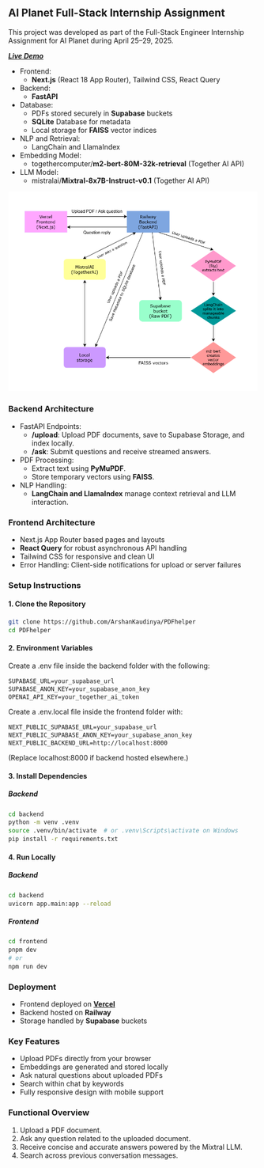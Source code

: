 ## AI Planet Full-Stack Internship Assignment

This project was developed as part of the Full-Stack Engineer Internship Assignment for AI Planet during April 25–29, 2025.

***[Live Demo](https://pd-fhelper.vercel.app/)***


- Frontend:
    - **Next.js** (React 18 App Router), Tailwind CSS, React Query
- Backend: 
    - **FastAPI**
- Database: 
    - PDFs stored securely in **Supabase** buckets
    - **SQLite** Database for metadata
    - Local storage for **FAISS** vector indices
- NLP and Retrieval: 
    - LangChain and LlamaIndex
- Embedding Model: 
    - togethercomputer/**m2-bert-80M-32k-retrieval** (Together AI API)
- LLM Model:
    - mistralai/**Mixtral-8x7B-Instruct-v0.1** (Together AI API)

<img src="./assets/PDFhelperflow.png" alt="Architecture Diagram" width="550"/>


### Backend Architecture
- FastAPI Endpoints:
    - **/upload**: Upload PDF documents, save to Supabase Storage, and index locally.
    - **/ask**: Submit questions and receive streamed answers.
- PDF Processing:
    - Extract text using **PyMuPDF**.
    - Store temporary vectors using **FAISS**.
- NLP Handling:
    - **LangChain and LlamaIndex** manage context retrieval and LLM interaction.


### Frontend Architecture
- Next.js App Router based pages and layouts
- **React Query** for robust asynchronous API handling
- Tailwind CSS for responsive and clean UI
- Error Handling: Client-side notifications for upload or server failures

### Setup Instructions

#### 1. Clone the Repository

```bash
git clone https://github.com/ArshanKaudinya/PDFhelper
cd PDFhelper
```
#### 2. Environment Variables

Create a .env file inside the backend folder with the following:

```plaintext
SUPABASE_URL=your_supabase_url
SUPABASE_ANON_KEY=your_supabase_anon_key
OPENAI_API_KEY=your_together_ai_token
```
Create a .env.local file inside the frontend folder with:
```plaintext
NEXT_PUBLIC_SUPABASE_URL=your_supabase_url
NEXT_PUBLIC_SUPABASE_ANON_KEY=your_supabase_anon_key
NEXT_PUBLIC_BACKEND_URL=http://localhost:8000
```
(Replace localhost:8000 if backend hosted elsewhere.)

#### 3. Install Dependencies
##### Backend
```bash
cd backend
python -m venv .venv
source .venv/bin/activate  # or .venv\Scripts\activate on Windows
pip install -r requirements.txt
```
#### 4. Run Locally
##### Backend
```bash
cd backend
uvicorn app.main:app --reload
```
##### Frontend
```bash
cd frontend
pnpm dev
# or
npm run dev
```
### Deployment
- Frontend deployed on **[Vercel](https://pd-fhelper.vercel.app/)**
- Backend hosted on **Railway**
- Storage handled by **Supabase** buckets


### Key Features
- Upload PDFs directly from your browser
- Embeddings are generated and stored locally
- Ask natural questions about uploaded PDFs
- Search within chat by keywords
- Fully responsive design with mobile support


### Functional Overview
1. Upload a PDF document.
2. Ask any question related to the uploaded document.
3. Receive concise and accurate answers powered by the Mixtral LLM.
4. Search across previous conversation messages.